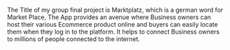 The Title of my group final project is Marktplatz, which is a german word for Market Place, The App provides an avenue where Business owners can host their various Ecommerce product online and buyers can easily locate them when they log in to the platform. It helps to connect Business owners to millions of people connected to the internet.
